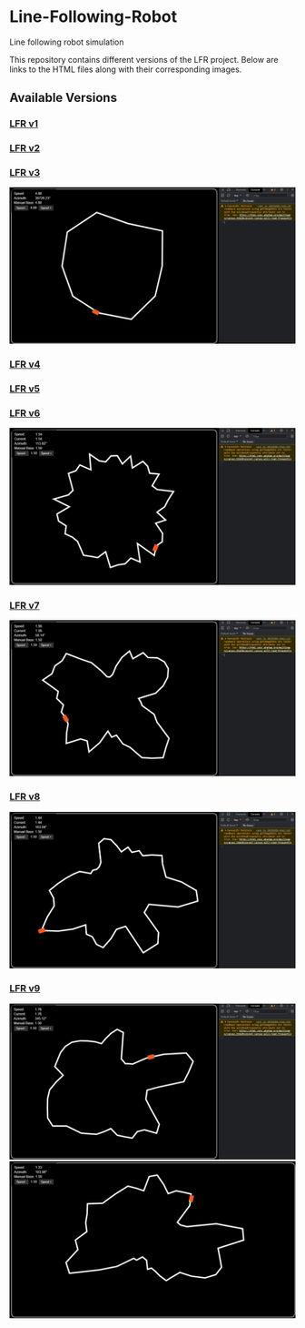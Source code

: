 # Line-Following-Robot
Line following robot simulation

This repository contains different versions of the LFR project. Below are links to the HTML files along with their corresponding images.

## Available Versions

### [LFR v1](lfr_v1.html)

### [LFR v2](lfr_v2.html)

### [LFR v3](lfr_v3.html)
![LFR v3](lfr_v3.jpg)

### [LFR v4](lfr_v4.html)

### [LFR v5](lfr_v5.html)

### [LFR v6](lfr_v6.html)
![LFR v6](lfr_v6.jpg)

### [LFR v7](lfr_v7.html)
![LFR v7](lfr_v7.jpg)

### [LFR v8](lfr_v8.html)
![LFR v8](lfr_v8.jpg)

### [LFR v9](lfr_v9.html)
![LFR v9](lfr_v9.jpg)
![LFR v9 Additional](lfr_v9_2.jpg)
